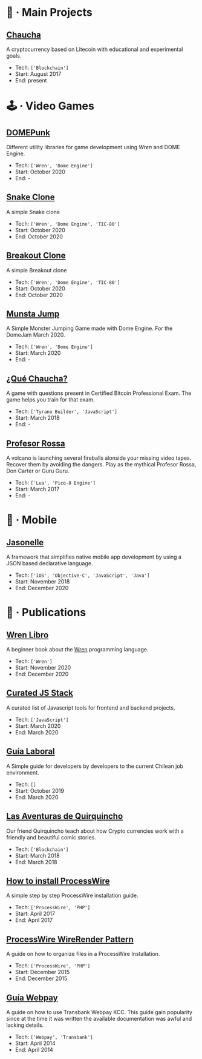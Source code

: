 
# 🎉 · Main Projects

## [Chaucha](https://chaucha.cl)
A cryptocurrency based on Litecoin with educational and experimental goals.

- Tech: `['Blockchain']`
- Start: August 2017
- End: present

# 🕹️ · Video Games

## [DOMEPunk](https://github.com/NinjasCL/domepunk)
Different utility libraries for game development using _Wren_ and DOME Engine.

- Tech: `['Wren', 'Dome Engine']`
- Start: October 2020
- End: -


## [Snake Clone](https://github.com/NinjasCL/snake)
A simple Snake clone

- Tech: `['Wren', 'Dome Engine', 'TIC-80']`
- Start: October 2020
- End: October 2020


## [Breakout Clone](https://github.com/NinjasCL/breakout)
A simple Breakout clone

- Tech: `['Wren', 'Dome Engine', 'TIC-80']`
- Start: October 2020
- End: October 2020


## [Munsta Jump](https://github.com/NinjasCL/munstajump)
A Simple Monster Jumping Game made with Dome Engine. For the DomeJam March 2020.

- Tech: `['Wren', 'Dome Engine']`
- Start: March 2020
- End: -


## [¿Qué Chaucha?](https://github.com/proyecto-chaucha/quechaucha)
A game with questions present in Certified Bitcoin Professional Exam. The game helps you train for that exam.

- Tech: `['Tyrano Builder', 'JavaScript']`
- Start: March 2018
- End: -


## [Profesor Rossa](https://github.com/NinjasCL/rossa)
A volcano is launching several fireballs alonside your missing video tapes. Recover them by avoiding the dangers. Play as the mythical Profesor Rossa, Don Carter or Guru Guru.

- Tech: `['Lua', 'Pico-8 Engine']`
- Start: March 2017
- End: -

# 📱 · Mobile

## [Jasonelle](https://jasonelle.com)
A framework that simplifies native mobile app development by using a JSON based declarative language.

- Tech: `['iOS', 'Objective-C', 'JavaScript', 'Java']`
- Start: November 2018
- End: December 2020

# 📓 · Publications

## [Wren Libro](https://github.com/ninjascl/wren-libro)
A beginner book about the [Wren](https://wren.io) programming language.

- Tech: `['Wren']`
- Start: November 2020
- End: December 2020


## [Curated JS Stack](https://github.com/devschile/curated-js-stack)
A curated list of Javascript tools for frontend and backend projects.

- Tech: `['JavaScript']`
- Start: March 2020
- End: March 2020


## [Guía Laboral](https://github.com/devschile/guia-laboral)
A Simple guide for developers by developers to the current Chilean job environment.

- Tech: `[]`
- Start: October 2019
- End: March 2020


## [Las Aventuras de Quirquincho](https://archive.org/details/quirquincho)
Our friend Quirquincho teach about how Crypto currencies work with a friendly and beautiful comic stories.

- Tech: `['Blockchain']`
- Start: March 2018
- End: March 2018


## [How to install ProcessWire](https://dev.to/clsource/installing-processwire)
A simple step by step ProcessWire installation guide.

- Tech: `['ProcessWire', 'PHP']`
- Start: April 2017
- End: April 2017


## [ProcessWire WireRender Pattern](https://github.com/joyofpw/wire-render-pattern)
A guide on how to organize files in a ProcessWire Installation.

- Tech: `['ProcessWire', 'PHP']`
- Start: December 2015
- End: December 2015


## [Guía Webpay](https://github.com/NinjasCL-archive/guia-webpay)
A guide on how to use Transbank Webpay KCC. This guide gain popularity since at the time it was written the available documentation was awful and lacking details.

- Tech: `['Webpay', 'Transbank']`
- Start: April 2014
- End: April 2014

